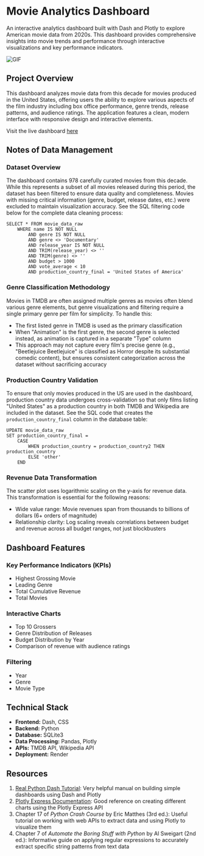 # Movie Analytics Dashboard

An interactive analytics dashboard built with Dash and Plotly to explore American movie data from 2020s. This dashboard provides comprehensive insights into movie trends and performance through interactive visualizations and key performance indicators.

![GIF](https://movies_dash_demo.gif)

## Project Overview

This dashboard analyzes movie data from this decade for movies produced in the United States, offering users the ability to explore various aspects of the film industry including box office performance, genre trends, release patterns, and audience ratings. The application features a clean, modern interface with responsive design and interactive elements.

Visit the live dashboard [here](movies-dash.onrender.com)

## Notes of Data Management

### Dataset Overview
The dashboard contains 978 carefully curated movies from this decade. While this represents a subset of all movies released during this period, the dataset has been filtered to ensure data quality and completeness. Movies with missing critical information (genre, budget, release dates, etc.) were excluded to maintain visualization accuracy. See the SQL filtering code below for the complete data cleaning process:
```
SELECT * FROM movie_data_raw
    WHERE name IS NOT NULL
        AND genre IS NOT NULL
        AND genre <> 'Documentary'
        AND release_year IS NOT NULL
        AND TRIM(release_year) <> ''
        AND TRIM(genre) <> ''
        AND budget > 1000
        AND vote_average < 10
        AND production_country_final = 'United States of America'
```

### Genre Classification Methodology
Movies in TMDB are often assigned multiple genres as movies often blend various genre elements, but genre visualizations and filtering require a single primary genre per film for simplicity. To handle this:
- The first listed genre in TMDB is used as the primary classification
- When "Animation" is the first genre, the second genre is selected instead, as animation is captured in a separate "Type" column
- This approach may not capture every film's precise genre (e.g., "Beetlejuice Beetlejuice" is classified as Horror despite its substantial comedic content), but ensures consistent categorization across the dataset without sacrificing accuracy

### Production Country Validation
To ensure that only movies produced in the US are used in the dashboard, production country data undergoes cross-validation so that only films listing "United States" as a production country in both TMDB and Wikipedia are included in the dataset. See the SQL code that creates the `production_country_final` column in the database table:
```
UPDATE movie_data_raw 
SET production_country_final = 
    CASE 
        WHEN production_country = production_country2 THEN production_country
        ELSE 'other'
    END
```

### Revenue Data Transformation
The scatter plot uses logarithmic scaling on the y-axis for revenue data. This transformation is essential for the following reasons:
- Wide value range: Movie revenues span from thousands to billions of dollars (6+ orders of magnitude)
- Relationship clarity: Log scaling reveals correlations between budget and revenue across all budget ranges, not just blockbusters

## Dashboard Features

### Key Performance Indicators (KPIs)
- Highest Grossing Movie
- Leading Genre
- Total Cumulative Revenue
- Total Movies

### Interactive Charts
- Top 10 Grossers
- Genre Distribution of Releases
- Budget Distribution by Year
- Comparison of revenue with audience ratings

### Filtering
- Year
- Genre
- Movie Type

## Technical Stack

- **Frontend:** Dash, CSS
- **Backend:** Python
- **Database:** SQLite3
- **Data Processing:** Pandas, Plotly
- **APIs:** TMDB API, Wikipedia API
- **Deployment:** Render

## Resources

1. [Real Python Dash Tutorial](https://realpython.com/python-dash/): Very helpful manual on building simple dashboards using Dash and Plotly
2. [Plotly Express Documentation](https://plotly.com/python/plotly-express/): Good reference on creating different charts using the Plotly Express API
3. Chapter 17 of *Python Crash Course* by Eric Matthes (3rd ed.): Useful tutorial on working with web APIs to extract data and using Plotly to visualize them
4. Chapter 7 of *Automate the Boring Stuff with Python* by Al Sweigart (2nd ed.): Informative guide on applying regular expressions to accurately extract specific string patterns from text data